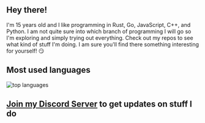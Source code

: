 ## Hey there!
I'm 15 years old and I like programming in Rust, Go, JavaScript, C++, and Python. I am not quite sure into which branch of programming I will go so I'm exploring and simply trying out everything. Check out my repos to see what kind of stuff I'm doing. I am sure you'll find there something interesting for yourself! :smirk:

<!--
## Stats
<img alt="stats" src="https://github-readme-stats.vercel.app/api?username=Antosser&show_icons=true&count_private=true&theme=radical">
-->

## Most used languages
<img alt="top languages" src="https://github-readme-stats.vercel.app/api/top-langs/?username=Antosser&theme=radical&exclude_repo=website,nushell&hide=Batchfile,CSS">

## <a href="https://discord.antonaparin.com">Join my Discord Server</a> to get updates on stuff I do
